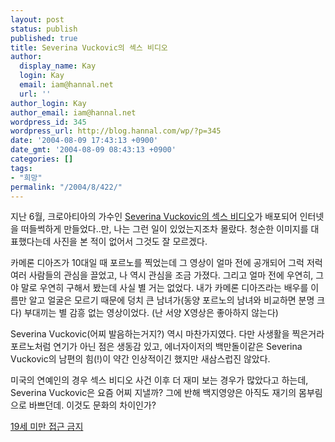 ```yaml
---
layout: post
status: publish
published: true
title: Severina Vuckovic의 섹스 비디오
author:
  display_name: Kay
  login: Kay
  email: iam@hannal.net
  url: ''
author_login: Kay
author_email: iam@hannal.net
wordpress_id: 345
wordpress_url: http://blog.hannal.com/wp/?p=345
date: '2004-08-09 17:43:13 +0900'
date_gmt: '2004-08-09 08:43:13 +0900'
categories: []
tags:
- "희망"
permalink: "/2004/8/422/"
---
```

<p>지난 6월, 크로아티아의 가수인 <a href='http://news.naver.com/news/read.php?mode=LSD&office_id=045&article_id=0000061520&section_id=104&menu_id=104' target='_blank'>Severina Vuckovic의 섹스 비디오</a>가 배포되어 인터넷을 떠들썩하게 만들었다..만, 나는 그런 일이 있었는지조차 몰랐다. 청순한 이미지를 대표했다는데 사진을 본 적이 없어서 그것도 잘 모르겠다.</p>
<p>카메론 디아즈가 10대일 때 포르노를 찍었는데 그 영상이 얼마 전에 공개되어 그럭 저럭 여러 사람들의 관심을 끌었고, 나 역시 관심을 조금 가졌다. 그리고 얼마 전에 우연히, 그야 말로 우연히 구해서 봤는데 사실 별 거는 없었다. 내가 카메론 디아즈라는 배우를 이름만 알고 얼굴은 모르기 때문에 덩치 큰 남녀가(동양 포르노의 남녀와 비교하면 분명 크다) 부대끼는 별 감흥 없는 영상이었다. (난 서양 X영상은 좋아하지 않는다)</p>
<p>Severina Vuckovic(어찌 발음하는거지?) 역시 마찬가지였다. 다만 사생활을 찍은거라 포르노처럼 연기가 아닌 점은 생동감 있고, 에너자이저의 백만돌이같은 Severina Vuckovic의 남편의 힘(!)이 약간 인상적이긴 했지만 새삼스럽진 않았다.</p>
<p>미국의 연예인의 경우 섹스 비디오 사건 이후 더 재미 보는 경우가 많았다고 하는데, Severina Vuckovic은 요즘 어찌 지낼까? 그에 반해 백지영양은 아직도 재기의 몸부림으로 바쁘던데. 이것도 문화의 차이인가?</p>
<p></p>
<div id=div4221a style=display:block><a href=# onclick="layer_toggle(document.getElementById('div4221a')); layer_toggle(document.getElementById('div4221b')); return false; "> 19세 미만 접근 금지 </a></div>
<div id=div4221b style=display:none ><a href=# onclick="layer_toggle(document.getElementById('div4221a')); layer_toggle(document.getElementById('div4221b'));return false;"> 19세 미만이면 얼른 닫어~ </a> <center><br />
<table>
<tr>
<td><center><img src="http://blog.hannal.com/tt-attach/0809/040809174234812963/585897.jpg" width="200" height="127"></center></td>
</tr>
<tr>
<td class="centerphoto"> 왜 레슬링하다 말고 술이래?<br />
히히. 별 거 기대했수?</td>
</tr>
</table>
<p></center> </div>
